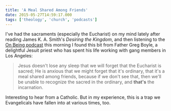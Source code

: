 ```yaml
---
title: 'A Meal Shared Among Friends'
date: 2015-05-27T14:59:17.000
tags: ['theology', 'church', 'podcasts']
---
```


I've had the sacraments (especially the Eucharist) on my mind lately after reading James K. A. Smith's _Desiring the Kingdom_, and then listening to the [On Being podcast](http://onbeing.org/program/father-greg-boyle-on-the-calling-of-delight/5053) this morning I found this bit from Father Greg Boyle, a delightful Jesuit priest who has spent his life working with gang members in Los Angeles:

> Jesus doesn't lose any sleep that we will forget that the Eucharist is sacred; He is anxious that we might forget that it's ordinary, that it's a meal shared among friends, because if we don't see that, then we'll be unable to recognize the sacred in the ordinary, and **that's** the incarnation.

Interesting to hear from a Catholic. But in my experience, this is a trap we Evangelicals have fallen into at various times, too.
